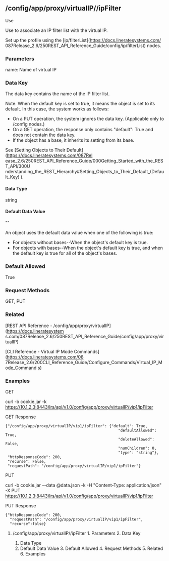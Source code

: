 ## /config/app/proxy/virtualIP/<name>/ipFilter

Use

Use to associate an IP filter list with the virtual IP.

Set up the profile using the [ip/filterList](https://docs.lineratesystems.com/
087Release_2.6/250REST_API_Reference_Guide/config/ip/filterList) nodes.

### Parameters

name: Name of virtual IP

### Data Key

The data key contains the name of the IP filter list.

Note: When the default key is set to true, it means the object is set to its
default. In this case, the system works as follows:

  * On a PUT operation, the system ignores the data key. (Applicable only to /config nodes.)
  * On a GET operation, the response only contains "default": True and does not contain the data key.
  * If the object has a base, it inherits its setting from its base.

See [Setting Objects to Their Default](https://docs.lineratesystems.com/087Rel
ease_2.6/250REST_API_Reference_Guide/000Getting_Started_with_the_REST_API/300U
nderstanding_the_REST_Hierarchy#Setting_Objects_to_Their_Default_(Default_Key)
).

#### Data Type

string

#### Default Data Value

""

An object uses the default data value when one of the following is true:

  * For objects without bases--When the object's default key is true.
  * For objects with bases--When the object's default key is true, and when the default key is true for all of the object's bases.

### Default Allowed

True

### Request Methods

GET, PUT

### Related

[REST API Reference - /config/app/proxy/virtualIP](https://docs.lineratesystem
s.com/087Release_2.6/250REST_API_Reference_Guide/config/app/proxy/virtualIP)

[CLI Reference - Virtual IP Mode Commands](https://docs.lineratesystems.com/08
7Release_2.6/200CLI_Reference_Guide/Configure_Commands/Virtual_IP_Mode_Command
s)

### Examples

GET

curl -b cookie.jar -k
https://10.1.2.3:8443/lrs/api/v1.0/config/app/proxy/virtualIP/vip1/ipFilter

GET Response

    
    {"/config/app/proxy/virtualIP/vip1/ipFilter": {"default": True,
                                                      "defaultAllowed": True,
                                                      "deleteAllowed": False,
                                                      "numChildren": 0,
                                                      "type": "string"},
     "httpResponseCode": 200,
     "recurse": False,
     "requestPath": "/config/app/proxy/virtualIP/vip1/ipFilter"}
    

PUT

curl -b cookie.jar --data @data.json -k -H "Content-Type: application/json" -X
PUT
https://10.1.2.3:8443/lrs/api/v1.0/config/app/proxy/virtualIP/vip1/ipFilter

PUT Response

    
    {"httpResponseCode": 200,
      "requestPath": "/config/app/proxy/virtualIP/vip1/ipFilter",
      "recurse":false}

  1. /config/app/proxy/virtualIP/<name>/ipFilter
    1. Parameters
    2. Data Key
      1. Data Type
      2. Default Data Value
    3. Default Allowed
    4. Request Methods
    5. Related
    6. Examples

